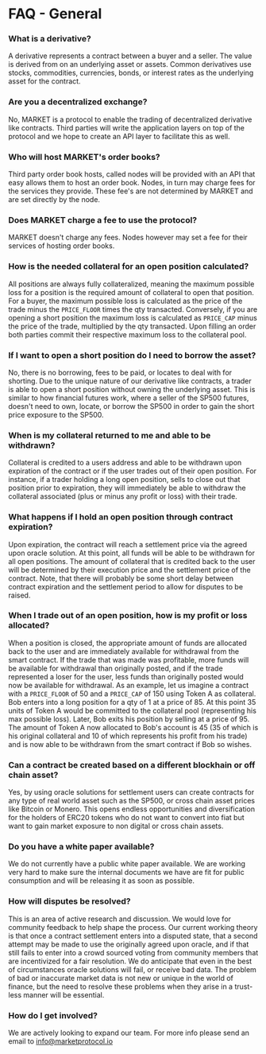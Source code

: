 # FAQ - General

### What is a derivative?
A derivative represents a contract between a buyer and a seller. The value is derived from on an underlying asset or assets. Common derivatives use stocks, commodities, currencies, bonds, or interest rates as the underlying asset for the contract.
### Are you a decentralized exchange?
No, MARKET is a protocol to enable the trading of decentralized derivative like contracts.  Third parties will write the application layers on top of the protocol and we hope to create an API layer to facilitate this as well. 
### Who will host MARKET's order books?
Third party order book hosts, called nodes will be provided with an API that easy allows them to host an order book.  Nodes, in turn may charge fees for the services they provide.  These fee's are not determined by MARKET and are set directly by the node.
### Does MARKET charge a fee to use the protocol?
MARKET doesn't charge any fees.  Nodes however may set a fee for their services of hosting order books.
### How is the needed collateral for an open position calculated?
All positions are always fully collateralized, meaning the maximum possible loss for a position is the required amount of collateral to open that position. For a buyer, the maximum possible loss is calculated as the price of the trade minus the `PRICE_FLOOR` times the qty transacted.  Conversely, if you are opening a short position the maximum loss is calculated as `PRICE_CAP` minus the price of the trade, multiplied by the qty transacted.  Upon filling an order both parties commit their respective maximum loss to the collateral pool.
### If I want to open a short position do I need to borrow the asset?
No, there is no borrowing, fees to be paid, or locates to deal with for shorting.  Due to the unique nature of our derivative like contracts, a trader is able to open a short position without owning the underlying asset.  This is similar to how financial futures work, where a seller of the SP500 futures, doesn't need to own, locate, or borrow the SP500 in order to gain the short price exposure to the SP500.
### When is my collateral returned to me and able to be withdrawn?
Collateral is credited to a users address and able to be withdrawn upon expiration of the contract or if the user trades out of their open position.  For instance, if a trader holding a long open position, sells to close out that position prior to expiration, they will immediately be able to withdraw the collateral associated (plus or minus any profit or loss) with their trade.
### What happens if I hold an open position through contract expiration?
Upon expiration, the contract will reach a settlement price via the agreed upon oracle solution.  At this point, all funds will be able to be withdrawn for all open positions.  The amount of collateral that is credited back to the user will be determined by their execution price and the settlement price of the contract.  Note, that there will probably be some short delay between contract expiration and the settlement period to allow for disputes to be raised.
### When I trade out of an open position, how is my profit or loss allocated?
When a position is closed, the appropriate amount of funds are allocated back to the user and are immediately available for withdrawal from the smart contract.  If the trade that was made was profitable, more funds will be available for withdrawal than originally posted, and if the trade represented a loser for the user, less funds than originally posted would now be available for withdrawal.  As an example, let us imagine a contract with a `PRICE_FLOOR` of 50 and a `PRICE_CAP` of 150 using Token A as collateral.  Bob enters into a long position for a qty of 1 at a price of 85.  At this point 35 units of Token A would be committed to the collateral pool (representing his max possible loss).  Later, Bob exits his position by selling at a price of 95.  The amount of Token A now allocated to Bob's account is 45 (35 of which is his original collateral and 10 of which represents his profit from his trade) and is now able to be withdrawn from the smart contract if Bob so wishes. 
### Can a contract be created based on a different blockhain or off chain asset?
Yes, by using oracle solutions for settlement users can create contracts for any type of real world asset such as the SP500, or cross chain asset prices like Bitcoin or Monero. This opens endless opportunities and diversification for the holders of ERC20 tokens who do not want to convert into fiat but want to gain market exposure to non digital or cross chain assets.  
### Do you have a white paper available?
 We do not currently have a public white paper available.  We are working very hard to make sure the internal documents we have are fit for public consumption and will be releasing it as soon as possible.
### How will disputes be resolved?
 This is an area of active research and discussion.  We would love for community feedback to help shape the process.  Our current working theory is that once a contract settlement enters into a disputed state, that a second attempt may be made to use the originally agreed upon oracle, and if that still fails to enter into a crowd sourced voting from community members that are incentivized for a fair resolution.  We do anticipate that even in the best of circumstances oracle solutions will fail, or receive bad data.  The problem of bad or inaccurate market data is not new or unique in the world of finance, but the need to resolve these problems when they arise in a trust-less manner will be essential. 
### How do I get involved?
We are actively looking to expand our team. For more info please send an email to info@marketprotocol.io
